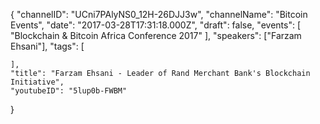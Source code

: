 {
    "channelID": "UCni7PAlyNS0_12H-26DJJ3w",
    "channelName": "Bitcoin Events",
    "date": "2017-03-28T17:31:18.000Z",
    "draft": false,
    "events": [
        "Blockchain & Bitcoin Africa Conference 2017"
    ],
    "speakers": ["Farzam Ehsani"],
    "tags": [

    ],
    "title": "Farzam Ehsani - Leader of Rand Merchant Bank's Blockchain Initiative",
    "youtubeID": "5lup0b-FWBM"
}
